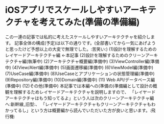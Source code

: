 
# iOSアプリでスケールしやすいアーキテクチャを考えてみた(準備の準備編)

この一連の記事では私的に考えたスケールしやすいアーキテクチャを紹介します。
記事全体の構成(予定)は以下の通りです。(全部書いてから一気にあげようと思ったけど予想以上の大変で無理でした。:苦笑い:)
(1)設計を理解するためのレイヤードアーキテクチャ編 <-本記事
(2)設計を理解するためのクリーンアーキテクチャ編(執筆中)
(2)アーキテクチャ概要編(準備中)
(3)ViewController編(準備中)
(4)View/Alert編(準備中)
(5)画面遷移編(準備中)
(6)ViewModel編(準備中)
(7)UseCase編(準備中)
(8)UseCaseとアプリケーションの状態管理編(準備中)
(9)Repository編(準備中)
(10)Domain編(準備中)
(11) Web API/データベース編(準備中)
(12)その他(準備中)
本記事では本編への(準備の)準備編として設計の概観を理解するためレイヤードアーキテクチャを説明しますので、
「レイヤードアーキテクチャはもう知ってるよ」という人は次のクリーンアーキテクチャ編へ:新幹線_旧型:、
「レイヤードアーキテクチャもクリーンアーキテクチャもわかってるし」という方は概要編から読んでいただいた方が良いと思います。:飛行機:
